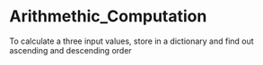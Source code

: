 # Arithmethic_Computation
To calculate a three input values, store in a dictionary and find out ascending and descending order
